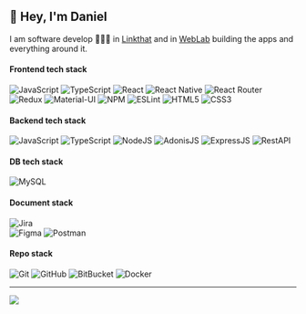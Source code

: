 ## 👋 Hey, I'm **Daniel**

I am software develop 👨🏻‍💻 in [Linkthat](https://www.linkthat.eu/en/home-en/) and in [WebLab](https://www.weblab.ltd) building the apps and everything around it.

#### Frontend tech stack
![JavaScript](https://img.shields.io/badge/javascript-%23323330.svg?style=flat-square&logo=javascript&logoColor=%23F7DF1E)
![TypeScript](https://img.shields.io/badge/typescript-%23007ACC.svg?style=flat-square&logo=typescript&logoColor=white)
![React](https://img.shields.io/badge/react-%2320232a.svg?style=flat-square&logo=react&logoColor=%2361DAFB) 
![React Native](https://img.shields.io/badge/react_native-%2320232a.svg?style=flat-square&logo=react&logoColor=%2361DAFB) 
![React Router](https://img.shields.io/badge/React_Router-CA4245?style=flat-square&logo=react-router&logoColor=white) 
![Redux](https://img.shields.io/badge/redux-%23593d88.svg?style=flat-square&logo=redux&logoColor=white)
![Material-UI](https://img.shields.io/badge/materialui-%23007FFF.svg?style=flat-square&logo=redux&logoColor=white)
![NPM](https://img.shields.io/badge/NPM-%23000000.svg?style=flat-square&logo=npm&logoColor=white)
![ESLint](https://img.shields.io/badge/ESLint-4B3263?style=flat-square&logo=eslint&logoColor=white)
![HTML5](https://img.shields.io/badge/-HTML5-E34F26?style=flat-square&logo=html5&logoColor=white)
![CSS3](https://img.shields.io/badge/-CSS3-1572B6?style=flat-square&logo=css3)

#### Backend tech stack
![JavaScript](https://img.shields.io/badge/javascript-%23323330.svg?style=flat-square&logo=javascript&logoColor=%23F7DF1E)
![TypeScript](https://img.shields.io/badge/typescript-%23007ACC.svg?style=flat-square&logo=typescript&logoColor=white)
![NodeJS](https://img.shields.io/badge/node.js-6DA55F?style=flat-square&logo=node.js&logoColor=white)
![AdonisJS](https://img.shields.io/badge/adonisjs-5468ff?style=flat-square&logo=node.js&logoColor=white)
![ExpressJS](https://img.shields.io/badge/expressjs-000000?style=flat-square&logo=node.js&logoColor=white)
![RestAPI](https://img.shields.io/badge/restapi-6d81b3?style=flat-square&logo=node.js&logoColor=white)

#### DB tech stack
![MySQL](https://img.shields.io/badge/mysql-%233E6E93.svg?style=flat-square&logo=mysql&logoColor=white) 

#### Document stack
![Jira](https://img.shields.io/badge/jira-%230A0FFF.svg?style=flat-square&logo=jira&logoColor=white) 	
![Figma](https://img.shields.io/badge/figma-%23F24E1E.svg?style=flat-square&logo=figma&logoColor=white) 
![Postman](https://img.shields.io/badge/Postman-FF6C37?style=flat-square&logo=postman&logoColor=white)

#### Repo stack
![Git](https://img.shields.io/badge/-Git-black?style=flat-square&logo=git)
![GitHub](https://img.shields.io/badge/-GitHub-181717?style=flat-square&logo=github)
![BitBucket](https://img.shields.io/badge/-BitBucket-darkblue?style=flat-square&logo=bitbucket)
![Docker](https://img.shields.io/badge/-Docker-black?style=flat-square&logo=docker)

<!--
![](https://github-profile-trophy.vercel.app/?username=danielhorvath87&theme=nord&no-frame=false&no-bg=true&margin-w=4)

[![Top Langs](https://github-readme-stats.vercel.app/api/top-langs/?username=danielhorvath87&layout=compact)](https://github.com/anuraghazra/github-readme-stats)

<picture>
<source 
  srcset="https://github-readme-stats.vercel.app/api?username=danielhorvath87&show_icons=true&theme=dark"
  media="(prefers-color-scheme: dark)"
/>
<source
  srcset="https://github-readme-stats.vercel.app/api?username=danielhorvath87&show_icons=true"
  media="(prefers-color-scheme: light), (prefers-color-scheme: no-preference)"
/>
<img src="https://github-readme-stats.vercel.app/api?username=danielhorvath87&show_icons=true" />
</picture>
-->

<!--
#### Repository stats
<div>
  <img height="135px" src="https://github-readme-stats.vercel.app/api?username=danielhorvath87&theme=nord&show_icons=true&hide_title=true&hide_border=true&hide_rank=true&include_all_commits=true&count_private=true&line_height=21">
  <img height="135px" src="https://github-readme-stats.vercel.app/api/top-langs/?username=danielhorvath87&theme=nord&&hide_title=true&hide_border=true&layout=compact&langs_count=8">
</div>
-->

---

[![](https://visitcount.itsvg.in/api?id=danielhorvath87&label=Profile%20Views&color=0&icon=5&pretty=true)](https://visitcount.itsvg.in)

<!--
**danielhorvath87/danielhorvath87** is a ✨ _special_ ✨ repository because its `README.md` (this file) appears on your GitHub profile.

Here are some ideas to get you started:

- 🔭 I’m currently working on ...
- 🌱 I’m currently learning ...
- 👯 I’m looking to collaborate on ...
- 🤔 I’m looking for help with ...
- 💬 Ask me about ...
- 📫 How to reach me: ...
- 😄 Pronouns: ...
- ⚡ Fun fact: ...
-->
